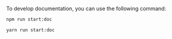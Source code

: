 To develop documentation, you can use the following command:

<Tabs groupId="yarn-npm">

<TabItem value="npm" label="npm">

```bash
npm run start:doc
```

</TabItem>

<TabItem value="yarn" label="yarn">

```bash
yarn run start:doc
```

</TabItem>

</Tabs>

